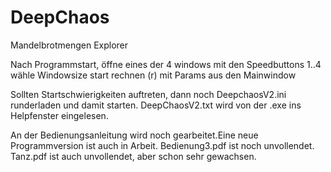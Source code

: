 # DeepChaos
Mandelbrotmengen Explorer

Nach Programmstart, öffne eines der 4 windows mit den Speedbuttons 1..4
wähle Windowsize
start rechnen (r) mit Params aus den Mainwindow

Sollten Startschwierigkeiten auftreten, dann noch DeepchaosV2.ini runderladen und damit starten.
DeepChaosV2.txt wird von der .exe ins Helpfenster eingelesen.

An der Bedienungsanleitung wird noch gearbeitet.Eine neue Programmversion ist auch in Arbeit.
Bedienung3.pdf ist noch unvollendet.
Tanz.pdf ist auch unvollendet, aber schon sehr gewachsen.
